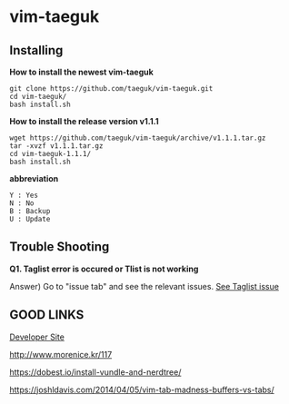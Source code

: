 vim-taeguk
=============

Installing
----------

__How to install the newest vim-taeguk__
	
	git clone https://github.com/taeguk/vim-taeguk.git
	cd vim-taeguk/
	bash install.sh
	
__How to install the release version v1.1.1__

	wget https://github.com/taeguk/vim-taeguk/archive/v1.1.1.tar.gz
	tar -xvzf v1.1.1.tar.gz
	cd vim-taeguk-1.1.1/
	bash install.sh
	
__abbreviation__
	
	Y : Yes
	N : No
	B : Backup
	U : Update


Trouble Shooting
----------------

__Q1. Taglist error is occured or Tlist is not working__

Answer) Go to "issue tab" and see the relevant issues. [See Taglist issue]

	
GOOD LINKS
----------
[Developer Site](http://taeguk.me)

http://www.morenice.kr/117

https://dobest.io/install-vundle-and-nerdtree/

https://joshldavis.com/2014/04/05/vim-tab-madness-buffers-vs-tabs/


[See Taglist issue]:https://github.com/taeguk/vim-taeguk/issues/1
